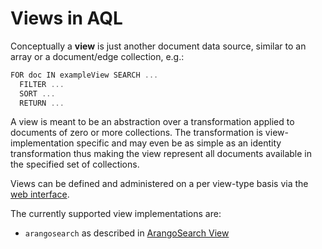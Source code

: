Views in AQL
============

Conceptually a **view** is just another document data source, similar to an
array or a document/edge collection, e.g.:

```js
FOR doc IN exampleView SEARCH ...
  FILTER ...
  SORT ...
  RETURN ...
```

A view is meant to be an abstraction over a transformation applied to documents
of zero or more collections. The transformation is view-implementation specific
and may even be as simple as an identity transformation thus making the view
represent all documents available in the specified set of collections.

Views can be defined and administered on a per view-type basis via
the [web interface](../../Manual/Programs/WebInterface/index.html).

The currently supported view implementations are:

- `arangosearch` as described in [ArangoSearch View](ArangoSearch/README.md)
